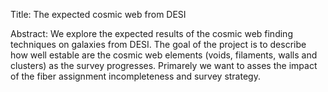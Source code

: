 Title: The expected cosmic web from DESI   

Abstract: 
We explore the expected results of the cosmic web finding techniques on galaxies from DESI.
The goal of the project is to describe how well estable are the cosmic web elements (voids, filaments, walls and clusters) 
as the survey progresses. Primarely we want to asses the impact of the fiber assignment incompleteness and survey strategy.


